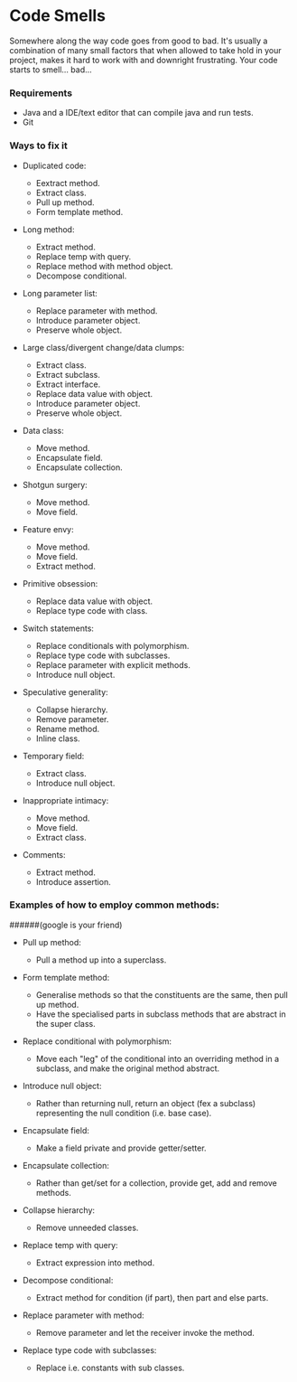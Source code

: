 # Code Smells
Somewhere along the way code goes from good to bad. It's usually a combination of many small factors that when allowed to take hold in your project, makes it hard to work with and downright frustrating. Your code starts to smell... bad...

### Requirements

* Java and a IDE/text editor that can compile java and run tests.
* Git

### Ways to fix it

* Duplicated code:
	* Eextract method.
	* Extract class.
	* Pull up method.
	* Form template method.

* Long method:
	* Extract method.
	* Replace temp with query.
	* Replace method with method object.
	* Decompose conditional.

* Long parameter list:
	* Replace parameter with method.
	* Introduce parameter object.
	* Preserve whole object.

* Large class/divergent change/data clumps:
	* Extract class.
	* Extract subclass.
	* Extract interface.
	* Replace data value with object.
	* Introduce parameter object.
	* Preserve whole object.

* Data class:
	* Move method.
	* Encapsulate field.
	* Encapsulate collection.

* Shotgun surgery:
	* Move method.
	* Move field.

* Feature envy:
	* Move method.
	* Move field.
	* Extract method.

* Primitive obsession:
	* Replace data value with object.
	* Replace type code with class.

* Switch statements:
	* Replace conditionals with polymorphism.
	* Replace type code with subclasses.
	* Replace parameter with explicit methods.
	* Introduce null object.

* Speculative generality:
	* Collapse hierarchy.
	* Remove parameter.
	* Rename method.
	* Inline class.

* Temporary field:
	* Extract class.
	* Introduce null object.

* Inappropriate intimacy:
	* Move method.
	* Move field.
	* Extract class.

* Comments:
	* Extract method.
	* Introduce assertion.

### Examples of how to employ common methods:
######(google is your friend)

* Pull up method:
	- Pull a method up into a superclass.

* Form template method:
	- Generalise methods so that the constituents are the same, then pull up method.
	- Have the specialised parts in subclass methods that are abstract in the super class.

* Replace conditional with polymorphism:
	- Move each "leg" of the conditional into an overriding method in a subclass, and make the original method abstract.

* Introduce null object:
	- Rather than returning null, return an object (fex a subclass) representing the null condition (i.e. base case).

* Encapsulate field:
	- Make a field private and provide getter/setter.

* Encapsulate collection:
	- Rather than get/set for a collection, provide get, add and remove methods.

* Collapse hierarchy:
	- Remove unneeded classes.

* Replace temp with query:
	- Extract expression into method.

* Decompose conditional:
	- Extract method for condition (if part), then part and else parts.

* Replace parameter with method:
	- Remove parameter and let the receiver invoke the method.

* Replace type code with subclasses:
	- Replace i.e. constants with sub classes.

